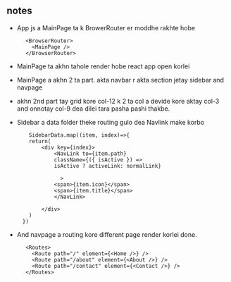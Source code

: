 ## notes

- App js a MainPage ta k BrowerRouter er moddhe rakhte hobe

```
      <BrowserRouter>
        <MainPage />
      </BrowserRouter>
```

- MainPage ta akhn tahole render hobe react app open korlei

- MainPage a akhn 2 ta part. akta navbar r akta section jetay sidebar and navpage

- akhn 2nd part tay grid kore col-12 k 2 ta col a devide kore aktay col-3 and onnotay col-9 dea dilei tara pasha pashi thakbe.
- Sidebar a data folder theke routing gulo dea Navlink make korbo

```
       SidebarData.map((item, index)=>{
       return(
           <div key={index}>
               <NavLink to={item.path}
               className={({ isActive }) =>
               isActive ? activeLink: normalLink}

                 >
               <span>{item.icon}</span>
               <span>{item.title}</span>
               </NavLink>

           </div>
       )
     })
```

- And navpage a routing kore different page render korlei done.

```
      <Routes>
        <Route path="/" element={<Home />} />
        <Route path="/about" element={<About />} />
        <Route path="/contact" element={<Contact />} />
      </Routes>
```
